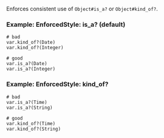 Enforces consistent use of `Object#is_a?` or `Object#kind_of?`.

### Example: EnforcedStyle: is_a? (default)
    # bad
    var.kind_of?(Date)
    var.kind_of?(Integer)

    # good
    var.is_a?(Date)
    var.is_a?(Integer)

### Example: EnforcedStyle: kind_of?
    # bad
    var.is_a?(Time)
    var.is_a?(String)

    # good
    var.kind_of?(Time)
    var.kind_of?(String)
